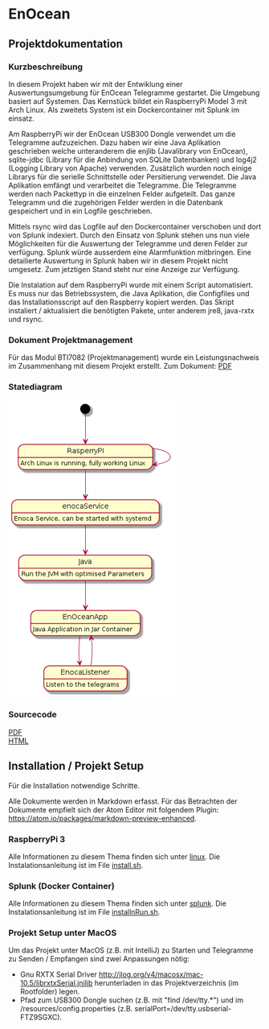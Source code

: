 # EnOcean

## Projektdokumentation

### Kurzbeschreibung
In diesem Projekt haben wir mit der Entwiklung einer Auswertungsumgebung für EnOcean Telegramme gestartet. Die Umgebung basiert auf Systemen. Das Kernstück bildet ein RaspberryPi Model 3 mit Arch Linux. Als zweitets System ist ein Dockercontainer mit Splunk im einsatz.

Am RaspberryPi wir der EnOcean USB300 Dongle verwendet um die Telegramme aufzuzeichen. Dazu haben wir eine Java Aplikation geschrieben welche unteranderem die enjlib (Javalibrary von EnOcean), sqlite-jdbc (Library für die Anbindung von SQLite Datenbanken) und log4j2 (Logging Library von Apache) verwenden. Zusätzlich wurden noch einige Librarys für die serielle Schnittstelle oder Persitierung verwendet. Die Java Aplikation emfängt und verarbeitet die Telegramme. Die Telegramme werden nach Packettyp in die einzelnen Felder aufgeteilt. Das ganze Telegramm und die zugehörigen Felder werden in die Datenbank gespeichert und in ein Logfile geschrieben.

Mittels rsync wird das Logfile auf den Dockercontainer verschoben und dort von Splunk indexiert. Durch den Einsatz von Splunk stehen uns nun viele Möglichkeiten für die Auswertung der Telegramme und deren Felder zur verfügung. Splunk würde ausserdem eine Alarmfunktion mitbringen. Eine detailierte Auswertung in Splunk haben wir in diesem Projekt nicht umgesetz. Zum jetztigen Stand steht nur eine Anzeige zur Verfügung.

Die Instalation auf dem RaspberryPi wurde mit einem Script automatisiert. Es muss nur das Betriebssystem, die Java Aplikation, die Configfiles und das Installationsscript auf den Raspberry kopiert werden. Das Skript instaliert / aktualisiert die benötigten Pakete, unter anderem jre8, java-rxtx und rsync.

### Dokument Projektmanagement
Für das Modul BTI7082 (Projektmanagement) wurde ein Leistungsnachweis im Zusammenhang mit diesem Projekt erstellt.
Zum Dokument: [PDF](/documentation/abgabe_projektmanagement.pdf)

### Statediagram
![Statediagram](/documentation/6_state_diagram.png)

### Sourcecode
[PDF](/documentation/sourceCodeDocumentation.pdf)<br>
[HTML](/documentation/doxygen/html/index.html )

## Installation / Projekt Setup
Für die Installation notwendige Schritte.

Alle Dokumente werden in Markdown erfasst. Für das Betrachten der Dokumente empfielt sich der Atom Editor mit folgendem Plugin: https://atom.io/packages/markdown-preview-enhanced.

### RaspberryPi 3
Alle Informationen zu diesem Thema finden sich unter [linux](/linux/). Die Instalationsanleitung ist im File [install.sh]( /linux/install.sh).

### Splunk (Docker Container)
Alle Informationen zu diesem Thema finden sich unter [splunk](/splunk/). Die Instalationsanleitung ist im File [installnRun.sh]( /splunk/installnRun.sh).

### Projekt Setup unter MacOS
Um das Projekt unter MacOS (z.B. mit IntelliJ) zu Starten und Telegramme zu Senden / Empfangen sind zwei Anpassungen nötig:
* Gnu RXTX Serial Driver http://jlog.org/v4/macosx/mac-10.5/librxtxSerial.jnilib herunterladen in das Projektverzeichnis (im Rootfolder) legen.
* Pfad zum USB300 Dongle suchen (z.B. mit "find /dev/tty.*") und im /resources/config.properties  (z.B. serialPort=/dev/tty.usbserial-FTZ9SGXC).

